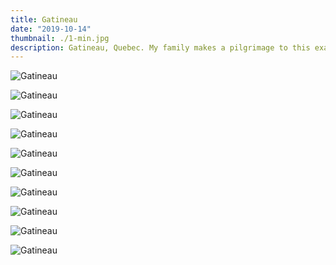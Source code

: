 ```yaml
---
title: Gatineau
date: "2019-10-14"
thumbnail: ./1-min.jpg
description: Gatineau, Quebec. My family makes a pilgrimage to this exact spot almost every year during Thanksgiving.
---
```


<div class="kg-card kg-image-card kg-width-full">

![Gatineau](./2-min.jpg)

</div>

<div class="kg-card kg-image-card kg-width-full">

![Gatineau](./3-min.jpg)

</div>

<div class="kg-card kg-image-card kg-width-full">

![Gatineau](./4-min.jpg)

</div>

<div class="kg-card kg-image-card kg-width-full">

![Gatineau](./5-min.jpg)

</div>

<div class="kg-card kg-image-card kg-width-full">

![Gatineau](./6-min.jpg)

</div>

<div class="kg-card kg-image-card kg-width-full">

![Gatineau](./7-min.jpg)

</div>

<div class="kg-card kg-image-card kg-width-full">

![Gatineau](./8-min.jpg)

</div>

<div class="kg-card kg-image-card kg-width-full">

![Gatineau](./9-min.jpg)

</div>

 <div class="kg-card kg-image-card kg-width-full">

![Gatineau](./10-min.jpg)

</div>

<div class="kg-card kg-image-card kg-width-full">

![Gatineau](./11-min.jpg)

</div>
